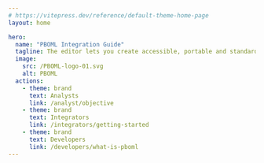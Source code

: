 ```yaml
---
# https://vitepress.dev/reference/default-theme-home-page
layout: home

hero:
  name: "PBOML Integration Guide"
  tagline: The editor lets you create accessible, portable and standardized publications.
  image:
    src: /PBOML-logo-01.svg
    alt: PBOML
  actions:
    - theme: brand
      text: Analysts
      link: /analyst/objective
    - theme: brand
      text: Integrators
      link: /integrators/getting-started
    - theme: brand
      text: Developers
      link: /developers/what-is-pboml
---
```


